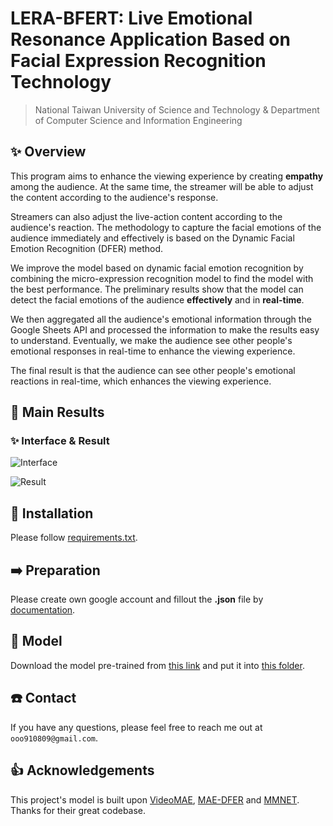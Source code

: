 # LERA-BFERT: Live Emotional Resonance Application Based on Facial Expression Recognition Technology
> National Taiwan University of Science and Technology & Department of Computer Science and Information Engineering<br>

## ✨ Overview

This program aims to enhance the viewing experience by creating **empathy** among the audience. At the same time, the streamer will be able to adjust the content according to the audience's response.

Streamers can also adjust the live-action content according to the audience's reaction. The methodology to capture the facial emotions of the audience immediately and effectively is based on the Dynamic Facial Emotion Recognition (DFER) method.

We improve the model based on dynamic facial emotion recognition by combining the micro-expression recognition model to find the model with the best performance. The preliminary results show that the model can detect the facial emotions of the audience **effectively** and in **real-time**.

We then aggregated all the audience's emotional information through the Google Sheets API and processed the information to make the results easy to understand. Eventually, we make the audience see other people's emotional responses in real-time to enhance the viewing experience.

The final result is that the audience can see other people's emotional reactions in real-time, which enhances the viewing experience.

## 🚀 Main Results

### ✨ Interface & Result  

![Interface](pic/Interface.png)

![Result](pic/sample_result.png)

## 🔨 Installation

Please follow [requirements.txt](requirements.txt).

## ➡️ Preparation

Please create own google account and fillout the **.json** file by [documentation](https://developers.google.com/sheets/api/guides/concepts).

## 📍 Model

Download the model pre-trained from [this link](https://drive.google.com/file/d/1AySyaGGic-ZrdJp3p3tDpPANE6spaOhx/view?usp=drive_link) and put it into [this folder](model).

## ☎️ Contact 

If you have any questions, please feel free to reach me out at `ooo910809@gmail.com`.

## 👍 Acknowledgements

This project's model is built upon [VideoMAE](https://github.com/MCG-NJU/VideoMAE), [MAE-DFER](https://github.com/sunlicai/MAE-DFER) and [MMNET](https://github.com/muse1998/MMNet).
Thanks for their great codebase.